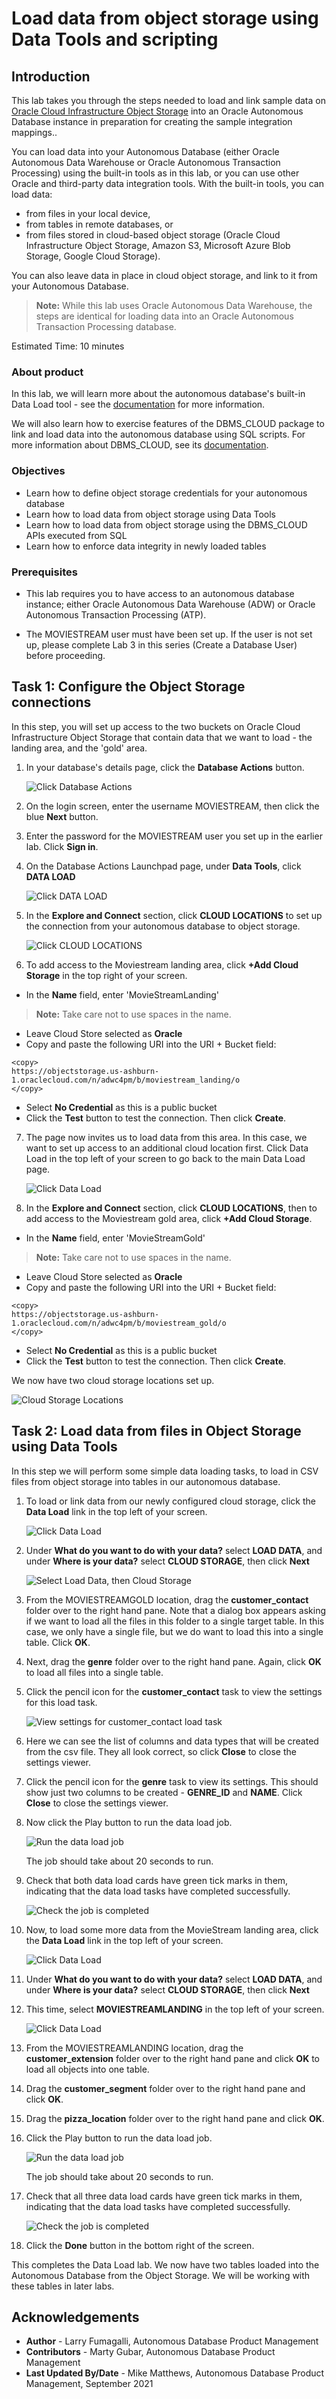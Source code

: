 # Load data from object storage using Data Tools and scripting

## Introduction

This lab takes you through the steps needed to load and link sample data on [Oracle Cloud Infrastructure Object Storage](https://www.oracle.com/cloud/storage/object-storage.html) into an Oracle Autonomous Database instance in preparation for creating the sample integration mappings..

You can load data into your Autonomous Database (either Oracle Autonomous Data Warehouse or Oracle Autonomous Transaction Processing) using the built-in tools as in this lab, or you can use other Oracle and third-party data integration tools. With the built-in tools, you can load data:

+ from files in your local device,
+ from tables in remote databases, or
+ from files stored in cloud-based object storage (Oracle Cloud Infrastructure Object Storage, Amazon S3, Microsoft Azure Blob Storage, Google Cloud Storage).

You can also leave data in place in cloud object storage, and link to it from your Autonomous Database.

> **Note:** While this lab uses Oracle Autonomous Data Warehouse, the steps are identical for loading data into an Oracle Autonomous Transaction Processing database.

Estimated Time: 10 minutes

### About product

In this lab, we will learn more about the autonomous database's built-in Data Load tool - see the [documentation](https://docs.oracle.com/en/cloud/paas/autonomous-database/adbsa/data-load.html#GUID-E810061A-42B3-485F-92B8-3B872D790D85) for more information.

We will also learn how to exercise features of the DBMS\_CLOUD package to link and load data into the autonomous database using SQL scripts. For more information about DBMS_CLOUD, see its [documentation](https://docs.oracle.com/en/cloud/paas/autonomous-database/adbsa/dbms-cloud-package.html).

### Objectives

+ Learn how to define object storage credentials for your autonomous database
+ Learn how to load data from object storage using Data Tools
+ Learn how to load data from object storage using the DBMS\_CLOUD APIs executed from SQL
+ Learn how to enforce data integrity in newly loaded tables

### Prerequisites

+ This lab requires you to have access to an autonomous database instance; either Oracle Autonomous Data Warehouse (ADW) or Oracle Autonomous Transaction Processing (ATP).

+ The MOVIESTREAM user must have been set up. If the user is not set up, please complete Lab 3 in this series (Create a Database User) before proceeding.

## Task 1: Configure the Object Storage connections

In this step, you will set up access to the two buckets on Oracle Cloud Infrastructure Object Storage that contain data that we want to load - the landing area, and the 'gold' area.

1. In your database's details page, click the **Database Actions** button.

	  ![Click Database Actions](images/launchdbactions.png)

2. On the login screen, enter the username MOVIESTREAM, then click the blue **Next** button.

3. Enter the password for the MOVIESTREAM user you set up in the earlier lab. Click **Sign in**.

4. On the Database Actions Launchpad page, under **Data Tools**, click **DATA LOAD**

    ![Click DATA LOAD](images/dataload.png)

5. In the **Explore and Connect** section, click **CLOUD LOCATIONS** to set up the connection from your autonomous database to object storage.

    ![Click CLOUD LOCATIONS](images/cloudlocations.png)

6. To add access to the Moviestream landing area, click **+Add Cloud Storage** in the top right of your screen.

-   In the **Name** field, enter 'MovieStreamLanding'

> **Note:** Take care not to use spaces in the name.

-   Leave Cloud Store selected as **Oracle**
-   Copy and paste the following URI into the URI + Bucket field:
```
<copy>
https://objectstorage.us-ashburn-1.oraclecloud.com/n/adwc4pm/b/moviestream_landing/o
</copy>
```
-   Select **No Credential** as this is a public bucket
-   Click the **Test** button to test the connection. Then click **Create**.

7. The page now invites us to load data from this area. In this case, we want to set up access to an additional cloud location first. Click Data Load in the top left of your screen to go back to the main Data Load page.

    ![Click Data Load](images/todataload.png)

8. In the **Explore and Connect** section, click **CLOUD LOCATIONS**, then to add access to the Moviestream gold area, click **+Add Cloud Storage**.

-   In the **Name** field, enter 'MovieStreamGold'

> **Note:** Take care not to use spaces in the name.

-   Leave Cloud Store selected as **Oracle**
-   Copy and paste the following URI into the URI + Bucket field:

```
<copy>
https://objectstorage.us-ashburn-1.oraclecloud.com/n/adwc4pm/b/moviestream_gold/o
</copy>
```

-   Select **No Credential** as this is a public bucket
-   Click the **Test** button to test the connection. Then click **Create**.

We now have two cloud storage locations set up.

![Cloud Storage Locations](images/cloudstoragelocations.png)

## Task 2: Load data from files in Object Storage using Data Tools

In this step we will perform some simple data loading tasks, to load in CSV files from object storage into tables in our autonomous database.

1. To load or link data from our newly configured cloud storage, click the **Data Load** link in the top left of your screen.

    ![Click Data Load](images/backtodataload.png)

2. Under **What do you want to do with your data?** select **LOAD DATA**, and under **Where is your data?** select **CLOUD STORAGE**, then click **Next**

    ![Select Load Data, then Cloud Storage](images/loadfromstorage.png)

3. From the MOVIESTREAMGOLD location, drag the **customer_contact** folder over to the right hand pane. Note that a dialog box appears asking if we want to load all the files in this folder to a single target table. In this case, we only have a single file, but we do want to load this into a single table. Click **OK**.

4. Next, drag the **genre** folder over to the right hand pane. Again, click **OK** to load all files into a single table.


5. Click the pencil icon for the **customer_contact** task to view the settings for this load task.

    ![View settings for customer_contact load task](images/cc_viewsettings.png)

6. Here we can see the list of columns and data types that will be created from the csv file. They all look correct, so click **Close** to close the settings viewer.

7. Click the pencil icon for the **genre** task to view its settings. This should show just two columns to be created - **GENRE_ID** and **NAME**. Click **Close** to close the settings viewer.

8. Now click the Play button to run the data load job.

    ![Run the data load job](images/rundataload.png)

    The job should take about 20 seconds to run.

9. Check that both data load cards have green tick marks in them, indicating that the data load tasks have completed successfully.

    ![Check the job is completed](images/loadcompleted.png)

10. Now, to load some more data from the MovieStream landing area, click the **Data Load** link in the top left of your screen.

    ![Click Data Load](images/backtodataload.png)

11. Under **What do you want to do with your data?** select **LOAD DATA**, and under **Where is your data?** select **CLOUD STORAGE**, then click **Next**

12. This time, select **MOVIESTREAMLANDING** in the top left of your screen.

    ![Click Data Load](images/selectlanding.png)

13. From the MOVIESTREAMLANDING location, drag the **customer_extension** folder over to the right hand pane and click **OK** to load all objects into one table.

14. Drag the **customer_segment** folder over to the right hand pane and click **OK**.

15. Drag the **pizza_location** folder over to the right hand pane and click **OK**.

16. Click the Play button to run the data load job.

    ![Run the data load job](images/runload2.png)

    The job should take about 20 seconds to run.

17. Check that all three data load cards have green tick marks in them, indicating that the data load tasks have completed successfully.

    ![Check the job is completed](images/loadcompleted2.png)

18. Click the **Done** button in the bottom right of the screen.

This completes the Data Load lab. We now have two tables loaded into the Autonomous Database from the Object Storage. We will be working with these tables in later labs.

## Acknowledgements

* **Author** - Larry Fumagalli,  Autonomous Database Product Management
* **Contributors** -  Marty Gubar, Autonomous Database Product Management
* **Last Updated By/Date** - Mike Matthews, Autonomous Database Product Management, September 2021
